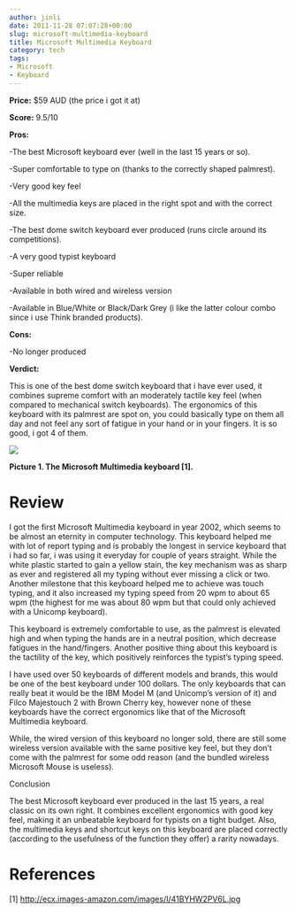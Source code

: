 ```yaml
---
author: jinli
date: 2011-11-28 07:07:28+00:00
slug: microsoft-multimedia-keyboard
title: Microsoft Multimedia Keyboard
category: tech
tags:
- Microsoft
- Keyboard
---
```


**Price:** $59 AUD (the price i got it at)

**Score:** 9.5/10

**Pros:**

-The best Microsoft keyboard ever (well in the last 15 years or so).

-Super comfortable to type on (thanks to the correctly shaped palmrest).

-Very good key feel

-All the multimedia keys are placed in the right spot and with the correct size.

-The best dome switch keyboard ever produced (runs circle around its competitions).

-A very good typist keyboard

-Super reliable

-Available in both wired and wireless version

-Available in Blue/White or Black/Dark Grey (i like the latter colour combo since i use Think branded products).

**Cons:**

-No longer produced

**Verdict:**

This is one of the best dome switch keyboard that i have ever used, it combines supreme comfort with an moderately tactile key feel (when compared to mechanical switch keyboards). The ergonomics of this keyboard with its palmrest are spot on, you could basically type on them all day and not feel any sort of fatigue in your hand or in your fingers. It is so good, i got 4 of them.


![](http://ecx.images-amazon.com/images/I/41BYHW2PV6L.jpg)




**Picture 1. The Microsoft Multimedia keyboard [1].**





# Review


I got the first Microsoft Multimedia keyboard in year 2002, which seems to be almost an eternity in computer technology. This keyboard helped me with lot of report typing and is probably the longest in service keyboard that i had so far, i was using it everyday for couple of years straight. While the white plastic started to gain a yellow stain, the key mechanism was as sharp as ever and registered all my typing without ever missing a click or two. Another milestone that this keyboard helped me to achieve was touch typing, and it also increased my typing speed from 20 wpm to about 65 wpm (the highest for me was about 80 wpm but that could only achieved with a Unicomp keyboard).

This keyboard is extremely comfortable to use, as the palmrest is elevated high and when typing the hands are in a neutral position, which decrease fatigues in the hand/fingers. Another positive thing about this keyboard is the tactility of the key, which positively reinforces the typist’s typing speed.

I have used over 50 keyboards of different models and brands, this would be one of the best keyboard under 100 dollars. The only keyboards that can really beat it would be the IBM Model M (and Unicomp’s version of it) and Filco Majestouch 2 with Brown Cherry key, however none of these keyboards have the correct ergonomics like that of the Microsoft Multimedia keyboard.

While, the wired version of this keyboard no longer sold, there are still some wireless version available with the same positive key feel, but they don’t come with the palmrest for some odd reason (and the bundled wireless Microsoft Mouse is useless).

Conclusion

The best Microsoft keyboard ever produced in the last 15 years, a real classic on its own right. It combines excellent ergonomics with good key feel, making it an unbeatable keyboard for typists on a tight budget. Also, the multimedia keys and shortcut keys on this keyboard are placed correctly (according to the usefulness of the function they offer) a rarity nowadays.


# References


[1] http://ecx.images-amazon.com/images/I/41BYHW2PV6L.jpg



